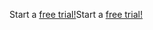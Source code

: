 <span data-ttu-id="cbce6-101">Start a [free trial!](https://go.microsoft.com/fwlink/?linkid=847861)</span><span class="sxs-lookup"><span data-stu-id="cbce6-101">Start a [free trial!](https://go.microsoft.com/fwlink/?linkid=847861)</span></span>
